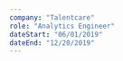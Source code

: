 ```yaml
---
company: "Talentcare"
role: "Analytics Engineer"
dateStart: "06/01/2019"
dateEnd: "12/20/2019"
---
```

